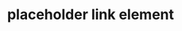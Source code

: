 ---
{
  "title": "placeholder link element",
  "description": "If the a element has no href attribute, then the element represents a placeholder for where a link might otherwise have been placed, if it had been relevant, consisting of just the element's contents.",
  "category": "html",
  "keywords": "placeholder link element",
  "last_test_date": "2019-07-28",
  "test_results_url": "https://a11ysupport.io/tech/html/a_element",
  "test_url": "https://a11ysupport.io/tech/html/a_element",
  "notes_by_num": {
    "1": "Didn't convey the link role; OR MUST convey as a placeholder link",
    "2": "HTML links example 6 - A placeholder link by itself: partial support because HTML5 does not call these anchors.",
    "3": "HTML links example 7 - A placeholder link in a paragraph: partial support because HTML5 does not call these anchors.",
    "4": "HTML links example 8 - A placeholder link that wraps many elements: partial support because HTML5 does not call these anchors.",
    "5": "HTML links example 6 - A placeholder link by itself: The text role was conveyed along with the readonly state. No semantics should be conveyed.",
    "6": "HTML links example 7 - A placeholder link in a paragraph: The text role was conveyed along with the readonly state. No semantics should be conveyed.",
    "7": "HTML links example 8 - A placeholder link that wraps many elements: The text role was conveyed along with the readonly state. No semantics should be conveyed.",
    "8": "HTML links example 6 - A placeholder link by itself: Partial support because the element is not \"clickable\"",
    "9": "Didn't convey its name"
  },
  "stats": {
    "dragon_win": {
      "chrome": {
        "75": "a #1"
      }
    },
    "jaws": {
      "chrome": {
        "75": "a #2 #3 #4"
      },
      "ie": {
        "11": "a #2 #3 #4"
      },
      "firefox": {
        "68": "a #2 #3 #4"
      }
    },
    "narrator": {
      "edge": {
        "44": "a #5 #6 #7"
      }
    },
    "nvda": {
      "chrome": {
        "75": "y"
      },
      "firefox": {
        "68": "y"
      }
    },
    "orca": {
      "firefox": {
        "69": "y"
      }
    },
    "talkback": {
      "and_chr": {
        "75": "y"
      }
    },
    "va_and": {
      "and_chr": {
        "77": "y"
      }
    },
    "vo_ios": {
      "ios_saf": {
        "12.3.1": "y"
      }
    },
    "vo_macos": {
      "safari": {
        "12.1.1": "a #8"
      }
    },
    "vc_ios": {
      "ios_saf": {
        "13.0": "y"
      }
    },
    "vc_macos": {
      "safari": {
        "13.0.2": "y"
      }
    },
    "wsr": {
      "edge": {
        "44": "a #1 #9"
      },
      "chrome": {
        "77": "u #9 #1"
      }
    }
  },
  "links": {
    "WHATWG HTML spec for the a element": "https://html.spec.whatwg.org/multipage/text-level-semantics.html#the-a-element",
    "HTML AAM for the a element (without href)": "https://w3c.github.io/html-aam/#el-a-no-href"
  }
}
---